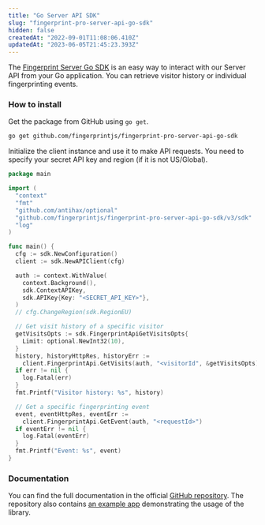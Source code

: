 ```yaml
---
title: "Go Server API SDK"
slug: "fingerprint-pro-server-api-go-sdk"
hidden: false
createdAt: "2022-09-01T11:08:06.410Z"
updatedAt: "2023-06-05T21:45:23.393Z"
---
```

The [Fingerprint Server Go SDK](https://github.com/fingerprintjs/fingerprint-pro-server-api-go-sdk) is an easy way to interact with our Server API from your Go application. You can retrieve visitor history or individual fingerprinting events.

### How to install

Get the package from GitHub using `go get`.

```bash
go get github.com/fingerprintjs/fingerprint-pro-server-api-go-sdk
```

Initialize the client instance and use it to make API requests. You need to specify your secret API key and region (if it is not US/Global). 

```go
package main

import (
  "context"
  "fmt"
  "github.com/antihax/optional"
  "github.com/fingerprintjs/fingerprint-pro-server-api-go-sdk/v3/sdk"
  "log"
)

func main() {
  cfg := sdk.NewConfiguration()
  client := sdk.NewAPIClient(cfg)

  auth := context.WithValue(
    context.Background(),
    sdk.ContextAPIKey,
    sdk.APIKey{Key: "<SECRET_API_KEY>"},
  )
  // cfg.ChangeRegion(sdk.RegionEU)

  // Get visit history of a specific visitor
  getVisitsOpts := sdk.FingerprintApiGetVisitsOpts{
    Limit: optional.NewInt32(10),
  }
  history, historyHttpRes, historyErr :=
    client.FingerprintApi.GetVisits(auth, "<visitorId", &getVisitsOpts)
  if err != nil {
    log.Fatal(err)
  }
  fmt.Printf("Visitor history: %s", history)

  // Get a specific fingerprinting event
  event, eventHttpRes, eventErr :=
    client.FingerprintApi.GetEvent(auth, "<requestId>")
  if eventErr != nil {
    log.Fatal(eventErr)
  }
  fmt.Printf("Event: %s", event)
}
```

### Documentation

You can find the full documentation in the official [GitHub repository](https://github.com/fingerprintjs/fingerprint-pro-server-api-go-sdk). The repository also contains [an example app](https://github.com/fingerprintjs/fingerprint-pro-server-api-go-sdk/tree/main/example) demonstrating the usage of the library.